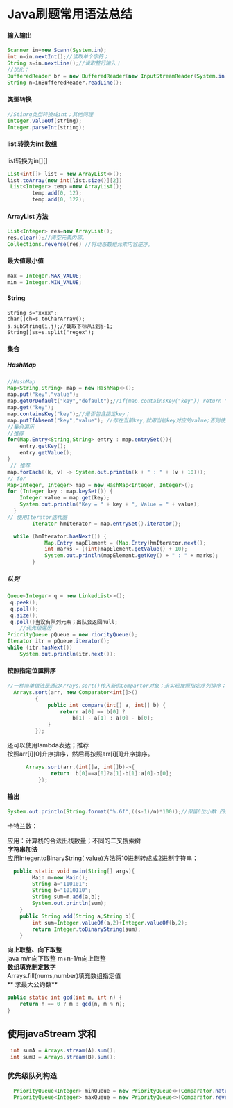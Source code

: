 

# Java刷题常用语法总结





#### 输入输出

```java
Scanner in=new Scann(System.in);
int n=in.nextInt();//读取单个字符；
String s=in.nextLine();//读取整行输入；
//优化：
BufferedReader br = new BufferedReader(new InputStreamReader(System.in));
String n=inBufferedReader.readLine();
```

#### 类型转换

```java
//Stinrg类型转换成int；其他同理
Integer.valueOf(string);
Integer.parseInt(string);
```

#### list 转换为int 数组

list转换为in\[\]\[\]

```java
List<int[]> list = new ArrayList<>();
list.toArray(new int[list.size()][2])
 List<Integer> temp =new ArrayList();
        temp.add(0, 12);
        temp.add(0, 122);
```

#### ArrayList 方法

```java
List<Integer> res=new ArrayList();
res.clear();//清空元素内容。
Collections.reverse(res) //将动态数组元素内容逆序。

```

#### 最大值最小值

```java
max = Integer.MAX_VALUE;
min = Integer.MIN_VALUE;
```

#### String

```
String s="xxxx";
char[]ch=s.toCharArray();
s.subString(i,j);//截取下标从i到j-1;
String[]ss=s.split("regex");
```

#### 集合

##### HashMap

```java
//HashMap
Map<String,String> map = new HashMap<>();
map.put("key","value");
map.getOrDefault("key","default");//if(map.containsKey("key")) return "value" else return "default"
map.get("key"); 
map.containsKey("key");//是否包含指定key；
map.putIfAbsent("key","value"); //存在当前key,就用当前key对应的value;否则使用参数中的value；
//集合遍历
//推荐
for(Map.Entry<String,String> entry : map.entrySet()){
    entry.getKey();
    entry.getValue();
} 
 // 推荐
map.forEach((k, v) -> System.out.println(k + " : " + (v + 10))); 
// for
Map<Integer, Integer> map = new HashMap<Integer, Integer>();
for (Integer key : map.keySet()) {
    Integer value = map.get(key);
    System.out.println("Key = " + key + ", Value = " + value);
  }
// 使用Iterator迭代器
        Iterator hmIterator = map.entrySet().iterator(); 

  while (hmIterator.hasNext()) { 
            Map.Entry mapElement = (Map.Entry)hmIterator.next(); 
            int marks = ((int)mapElement.getValue() + 10); 
            System.out.println(mapElement.getKey() + " : " + marks); 
        } 

```

##### 队列

```java
Queue<Integer> q = new LinkedList<>(); 
 q.peek();
 q.poll();
 q.size();
 q.poll()当没有队列元素；出队会返回null;
    //优先级遍历
PriorityQueue pQueue = new riorityQueue(); 
Iterator itr = pQueue.iterator(); 
while (itr.hasNext()) 
    System.out.println(itr.next()); 
```

#### 按照指定位置排序

```java
//一种简单做法是通过Arrays.sort()传入新的Compartor对象；来实现按照指定序列排序；比如我们想实现二维数组，按照第一列升序，第二列降序
  Arrays.sort(arr, new Comparator<int[]>()
         {
             public int compare(int[] a, int[] b) {
                 return a[0] == b[0] ?
                     b[1] - a[1] : a[0] - b[0];
             }
         });
```

还可以使用lambda表达；推荐  
按照arr\[i\]\[0\]升序排序，然后再按照arr\[i\]\[1\]升序排序。

```java
      Arrays.sort(arr,(int[]a, int[]b)->{
              return  b[0]==a[0]?a[1]-b[1]:a[0]-b[0];
          });

```

#### 输出

```java
System.out.println(String.format("%.6f",((s-1)/n)*100));//保留6位小数 四舍五入

```

卡特兰数：  

应用：计算栈的合法出栈数量；不同的二叉搜索树  
**字符串加法**  
应用Integer.toBinaryString( value)方法将10进制转成成2进制字符串；

```java
  public static void main(String[] args){
        Main m=new Main();
        String a="110101";
        String b="1010110";
        String sum=m.add(a,b);
        System.out.println(sum);
    }
    public String add(String a,String b){
        int sum=Integer.valueOf(a,2)+Integer.valueOf(b,2);
        return Integer.toBinaryString(sum);
    }
```

**向上取整、向下取整**  
java m/n向下取整 m+n-1/n向上取整  
**数组填充制定数字**  
Arrays.fill(nums,number)填充数组指定值  
\*\* 求最大公约数\*\*

```java
public static int gcd(int m, int n) {
    return n == 0 ? m : gcd(n, m % n);
}
```

## 使用javaStream 求和

```java
 int sumA = Arrays.stream(A).sum();
 int sumB = Arrays.stream(B).sum();
```

### 优先级队列构造

```java
  PriorityQueue<Integer> minQueue = new PriorityQueue<>(Comparator.naturalOrder());
  PriorityQueue<Integer> maxQueue = new PriorityQueue<>(Comparator.reverseOrder());
```